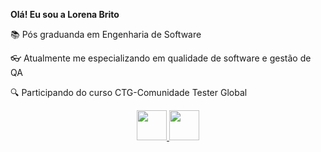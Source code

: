 <b> Olá! Eu sou a Lorena Brito</b>

📚 Pós graduanda em Engenharia de Software

👓 Atualmente me especializando em qualidade de software e gestão de QA 

🔍 Participando do curso CTG-Comunidade Tester Global


<div align="center">
  <a href="https://github.com/LorenaBrito28">
  <img height="48em" src="https://github-readme-stats.vercel.app/api?username=LorenaBrito28&show_icons=true&theme=dracula&include_all_commits=true&count_private=true"/>
  <img height="48em" src="https://github-readme-stats.vercel.app/api/top-langs/?username=LorenaBrito28&layout=compact&langs_count=7&theme=dracula"/>
</div>

  
